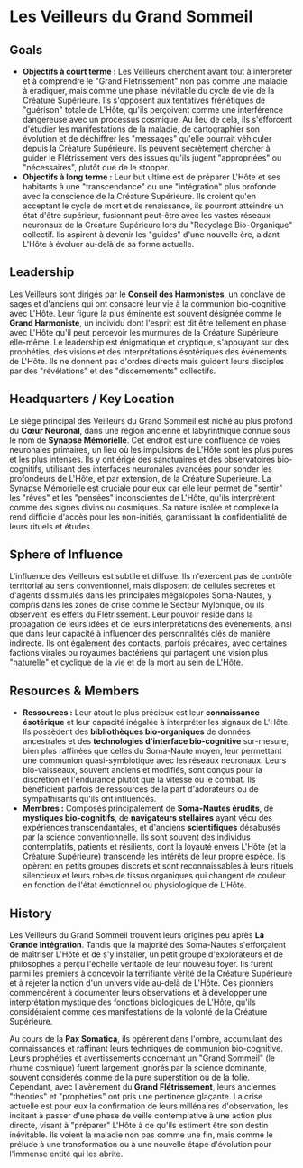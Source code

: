 # Les Veilleurs du Grand Sommeil

## Goals

*   **Objectifs à court terme :** Les Veilleurs cherchent avant tout à interpréter et à comprendre le "Grand Flétrissement" non pas comme une maladie à éradiquer, mais comme une phase inévitable du cycle de vie de la Créature Supérieure. Ils s'opposent aux tentatives frénétiques de "guérison" totale de L'Hôte, qu'ils perçoivent comme une interférence dangereuse avec un processus cosmique. Au lieu de cela, ils s'efforcent d'étudier les manifestations de la maladie, de cartographier son évolution et de déchiffrer les "messages" qu'elle pourrait véhiculer depuis la Créature Supérieure. Ils peuvent secrètement chercher à guider le Flétrissement vers des issues qu'ils jugent "appropriées" ou "nécessaires", plutôt que de le stopper.
*   **Objectifs à long terme :** Leur but ultime est de préparer L'Hôte et ses habitants à une "transcendance" ou une "intégration" plus profonde avec la conscience de la Créature Supérieure. Ils croient qu'en acceptant le cycle de mort et de renaissance, ils pourront atteindre un état d'être supérieur, fusionnant peut-être avec les vastes réseaux neuronaux de la Créature Supérieure lors du "Recyclage Bio-Organique" collectif. Ils aspirent à devenir les "guides" d'une nouvelle ère, aidant L'Hôte à évoluer au-delà de sa forme actuelle.

## Leadership

Les Veilleurs sont dirigés par le **Conseil des Harmonistes**, un conclave de sages et d'anciens qui ont consacré leur vie à la communion bio-cognitive avec L'Hôte. Leur figure la plus éminente est souvent désignée comme le **Grand Harmoniste**, un individu dont l'esprit est dit être tellement en phase avec L'Hôte qu'il peut percevoir les murmures de la Créature Supérieure elle-même. Le leadership est énigmatique et cryptique, s'appuyant sur des prophéties, des visions et des interprétations ésotériques des événements de L'Hôte. Ils ne donnent pas d'ordres directs mais guident leurs disciples par des "révélations" et des "discernements" collectifs.

## Headquarters / Key Location

Le siège principal des Veilleurs du Grand Sommeil est niché au plus profond du **Cœur Neuronal**, dans une région ancienne et labyrinthique connue sous le nom de **Synapse Mémorielle**. Cet endroit est une confluence de voies neuronales primaires, un lieu où les impulsions de L'Hôte sont les plus pures et les plus intenses. Ils y ont érigé des sanctuaires et des observatoires bio-cognitifs, utilisant des interfaces neuronales avancées pour sonder les profondeurs de L'Hôte, et par extension, de la Créature Supérieure. La Synapse Mémorielle est cruciale pour eux car elle leur permet de "sentir" les "rêves" et les "pensées" inconscientes de L'Hôte, qu'ils interprètent comme des signes divins ou cosmiques. Sa nature isolée et complexe la rend difficile d'accès pour les non-initiés, garantissant la confidentialité de leurs rituels et études.

## Sphere of Influence

L'influence des Veilleurs est subtile et diffuse. Ils n'exercent pas de contrôle territorial au sens conventionnel, mais disposent de cellules secrètes et d'agents dissimulés dans les principales mégalopoles Soma-Nautes, y compris dans les zones de crise comme le Secteur Mylonique, où ils observent les effets du Flétrissement. Leur pouvoir réside dans la propagation de leurs idées et de leurs interprétations des événements, ainsi que dans leur capacité à influencer des personnalités clés de manière indirecte. Ils ont également des contacts, parfois précaires, avec certaines factions virales ou royaumes bactériens qui partagent une vision plus "naturelle" et cyclique de la vie et de la mort au sein de L'Hôte.

## Resources & Members

*   **Ressources :** Leur atout le plus précieux est leur **connaissance ésotérique** et leur capacité inégalée à interpréter les signaux de L'Hôte. Ils possèdent des **bibliothèques bio-organiques** de données ancestrales et des **technologies d'interface bio-cognitive** sur-mesure, bien plus raffinées que celles du Soma-Naute moyen, leur permettant une communion quasi-symbiotique avec les réseaux neuronaux. Leurs bio-vaisseaux, souvent anciens et modifiés, sont conçus pour la discrétion et l'endurance plutôt que la vitesse ou le combat. Ils bénéficient parfois de ressources de la part d'adorateurs ou de sympathisants qu'ils ont influencés.
*   **Membres :** Composés principalement de **Soma-Nautes érudits**, de **mystiques bio-cognitifs**, de **navigateurs stellaires** ayant vécu des expériences transcendantales, et d'anciens **scientifiques** désabusés par la science conventionnelle. Ils sont souvent des individus contemplatifs, patients et résilients, dont la loyauté envers L'Hôte (et la Créature Supérieure) transcende les intérêts de leur propre espèce. Ils opèrent en petits groupes discrets et sont reconnaissables à leurs rituels silencieux et leurs robes de tissus organiques qui changent de couleur en fonction de l'état émotionnel ou physiologique de L'Hôte.

## History

Les Veilleurs du Grand Sommeil trouvent leurs origines peu après **La Grande Intégration**. Tandis que la majorité des Soma-Nautes s'efforçaient de maîtriser L'Hôte et de s'y installer, un petit groupe d'explorateurs et de philosophes a perçu l'échelle véritable de leur nouveau foyer. Ils furent parmi les premiers à concevoir la terrifiante vérité de la Créature Supérieure et à rejeter la notion d'un univers vide au-delà de L'Hôte. Ces pionniers commencèrent à documenter leurs observations et à développer une interprétation mystique des fonctions biologiques de L'Hôte, qu'ils considéraient comme des manifestations de la volonté de la Créature Supérieure.

Au cours de la **Pax Somatica**, ils opérèrent dans l'ombre, accumulant des connaissances et raffinant leurs techniques de communion bio-cognitive. Leurs prophéties et avertissements concernant un "Grand Sommeil" (le rhume cosmique) furent largement ignorés par la science dominante, souvent considérés comme de la pure superstition ou de la folie. Cependant, avec l'avènement du **Grand Flétrissement**, leurs anciennes "théories" et "prophéties" ont pris une pertinence glaçante. La crise actuelle est pour eux la confirmation de leurs millénaires d'observation, les incitant à passer d'une phase de veille contemplative à une action plus directe, visant à "préparer" L'Hôte à ce qu'ils estiment être son destin inévitable. Ils voient la maladie non pas comme une fin, mais comme le prélude à une transformation ou à une nouvelle étape d'évolution pour l'immense entité qui les abrite.